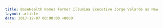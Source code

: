 ```yaml
---
title: BaseHealth Names Former Illumina Executive Jorge Velarde as New CEO and President
layout: article
date: 2017-12-07 00:00:00 +0000
---
```

